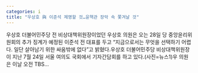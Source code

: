 ```yaml
---
categories: i
title: "우상호 與 이준석 제명할 것…윤핵관 장악 속 쫓겨날 것"
---
```

 우상호 더불어민주당 전 비상대책위원장이었던 우상호 의원은 오는 28일 당 중앙윤리위원회의 추가 징계가 예정된 이준석 전 대표를 두고 “지금으로서는 무엇을 선택하기 어렵다. 일단 살아남기 위한 싸움밖에 없다”고 밝혔다.우상호 더불어민주당 비상대책위원장이 지난 7월 24일 서울 여의도 국회에서 기자간담회를 하고 있다.(사진=뉴스1)우 의원은 이날 오전 TBS...